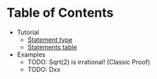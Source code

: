 # Table of Contents

* Tutorial
  * [Statement type](Tutorial.md#Statement%20types)
  * [Statements table](Tutorial.md#Statements+table)
* Examples
	* TODO: Sqrt(2) is irrational! (Classic Proof)
	* TODO: Dxx
